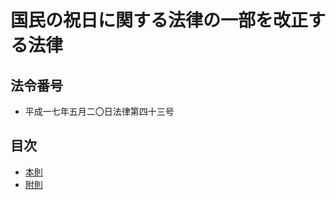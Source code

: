 # 国民の祝日に関する法律の一部を改正する法律

## 法令番号

- 平成一七年五月二〇日法律第四十三号

## 目次

- [本則](/article.md#%E5%9B%BD%E6%B0%91%E3%81%AE%E7%A5%9D%E6%97%A5%E3%81%AB%E9%96%A2%E3%81%99%E3%82%8B%E6%B3%95%E5%BE%8B%E3%81%AE%E4%B8%80%E9%83%A8%E3%82%92%E6%94%B9%E6%AD%A3%E3%81%99%E3%82%8B%E6%B3%95%E5%BE%8B)
- [附則](/supplementary_provision.md#%E9%99%84%E5%89%87%E5%B9%B3%E6%88%90%E4%B8%80%E4%B8%83%E5%B9%B4%E4%BA%94%E6%9C%88%E4%BA%8C%E3%80%87%E6%97%A5%E6%B3%95%E5%BE%8B%E7%AC%AC%E5%9B%9B%E5%8D%81%E4%B8%89%E5%8F%B7)
